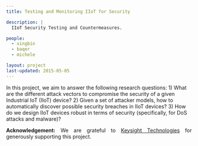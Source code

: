 ```yaml
---
title: Testing and Monitoring IIoT for Security

description: |
  IIoT Security Testing and Countermeasures.

people:
  - xingbin
  - baqer
  - michele

layout: project
last-updated: 2015-05-05
---
```


<p style="text-align:justify">

In this project, we aim to answer the following research 
questions: 1) What are the different attack vectors to 
compromise the security of a given Industrial IoT (IIoT) 
device? 
2) Given a set of attacker models, how to automatically 
discover possible security breaches in IIoT devices? 
3) How do we design IIoT devices robust in terms of 
security (specifically, for DoS attacks and malware)?

</p>  

<p style="text-align:justify">
<b>Acknowledgement:</b> We are grateful to 
<a href="https://www.keysight.com/us/en/home.html">Keysight Technologies</a> 
for generously supporting this project. 
</p>
